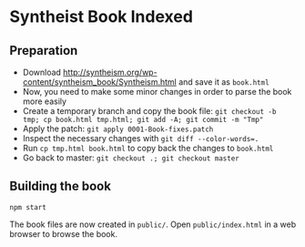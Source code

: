# Syntheist Book Indexed

## Preparation

- Download http://syntheism.org/wp-content/syntheism_book/Syntheism.html and save it as `book.html`
- Now, you need to make some minor changes in order to parse the book more easily
- Create a temporary branch and copy the book file: `git checkout -b tmp; cp book.html tmp.html; git add -A; git commit -m "Tmp"`
- Apply the patch: `git apply 0001-Book-fixes.patch`
- Inspect the necessary changes with `git diff --color-words=.`
- Run `cp tmp.html book.html` to copy back the changes to `book.html`
- Go back to master: `git checkout .; git checkout master`

## Building the book

`npm start`

The book files are now created in `public/`. Open `public/index.html` in a web browser to browse the book.
